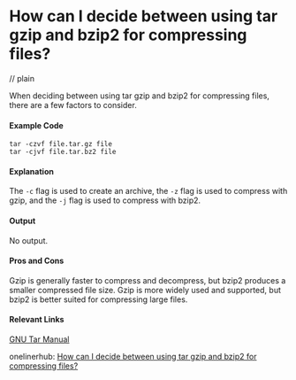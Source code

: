 # How can I decide between using tar gzip and bzip2 for compressing files?
// plain

When deciding between using tar gzip and bzip2 for compressing files, there are a few factors to consider.

#### Example Code

```
tar -czvf file.tar.gz file
tar -cjvf file.tar.bz2 file
```

#### Explanation

The `-c` flag is used to create an archive, the `-z` flag is used to compress with gzip, and the `-j` flag is used to compress with bzip2.

#### Output

No output.

#### Pros and Cons

Gzip is generally faster to compress and decompress, but bzip2 produces a smaller compressed file size. Gzip is more widely used and supported, but bzip2 is better suited for compressing large files.

#### Relevant Links

[GNU Tar Manual](https://www.gnu.org/software/tar/manual/html_node/tar_46.html)

onelinerhub: [How can I decide between using tar gzip and bzip2 for compressing files?](https://onelinerhub.com/cli-tar/how-can-i-decide-between-using-tar-gzip-and-bzip--for-compressing-files)